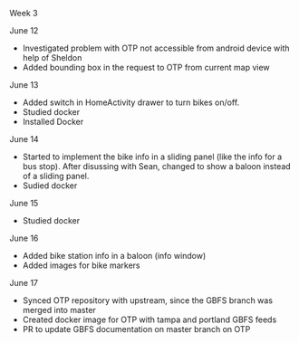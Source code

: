 Week 3

June 12
- Investigated problem with OTP not accessible from android device with help of Sheldon
- Added bounding box in the request to OTP from current map view

June 13
- Added switch in HomeActivity drawer to turn bikes on/off.
- Studied docker
- Installed Docker

June 14
- Started to implement the bike info in a sliding panel (like the info for a bus stop). After 
disussing with Sean, changed to show a baloon instead of a sliding panel.
- Sudied docker

June 15
- Studied docker

June 16
- Added bike station info in a baloon (info window)
- Added images for bike markers

June 17
- Synced OTP repository with upstream, since the GBFS branch was merged into master
- Created docker image for OTP with tampa and portland GBFS feeds
- PR to update GBFS documentation on master branch on OTP